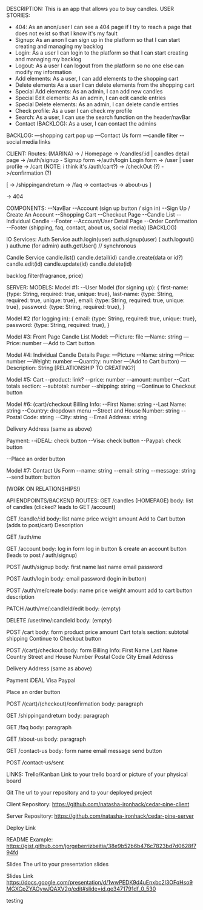DESCRIPTION:
This is an app that allows you to buy candles.
USER STORIES:

- 404: As an anon/user I can see a 404 page if I try to reach a page that does not exist so that I know it's my fault
- Signup: As an anon I can sign up in the platform so that I can start creating and managing my backlog
- Login: As a user I can login to the platform so that I can start creating and managing my backlog
- Logout: As a user I can logout from the platform so no one else can modify my information
- Add elements: As a user, I can add elements to the shopping cart
- Delete elements As a user I can delete elements from the shopping cart
- Special Add elements: As an admin, I can add new candles
- Special Edit elements: As an admin, I can edit candle entries
- Special Delete elements: As an admin, I can delete candle entries
- Check profile: As a user I can check my profile
- Search: As a user, I can use the search function on the header/navBar
- Contact (BACKLOG): As a user, I can contact the admins

BACKLOG:
—shopping cart pop up
—Contact Us form
—candle filter
--social media links

CLIENT:
Routes: (MARINA)
-> / Homepage
-> /candles/:id | candles detail page
-> /auth/signup - Signup form
->/auth/login Login form
-> /user | user profile
-> /cart (NOTE: i think it's /auth/cart?)
-> /checkOut (?)
->/confirmation (?)

[
-> /shippingandreturn
-> /faq
-> contact-us
-> about-us
]

-> 404

COMPONENTS:
--NavBar
--Account (sign up button / sign in)
--Sign Up / Create An Account
--Shopping Cart
--Checkout Page
--Candle List
--Individual Candle
--Footer
--Account/User Detail Page
--Order Confirmation
--Footer (shipping, faq, contact, about us, social media) (BACKLOG)

IO
Services:
Auth Service
auth.login(user)
auth.signup(user)
( auth.logout() )
auth.me (for admin)
auth.getUser() // synchronous

Candle Service
candle.list()
candle.detail(id)
candle.create(data or id?)
candle.edit(id)
candle.update(id)
candle.delete(id)

backlog.filter(fragrance, price)

SERVER:
MODELS:
Model #1:
--User Model (for signing up):
{
first-name: {type: String, required: true, unique: true},
last-name: {type: String, required: true, unique: true},
email: {type: String, required: true, unique: true},
password: {type: String, required: true},
}

Model #2 (for logging in):
{
email: {type: String, required: true, unique: true},
password: {type: String, required: true},
}

Model #3:
Front Page Candle List Model:
—Picture: file
—Name: string
—Price: number
—Add to Cart button

Model #4:
Individual Candle Details Page:
—Picture
--Name: string
—Price: number
—Weight: number
—Quantity: number
—(Add to Cart button)
—Description: String
[RELATIONSHIP TO CREATING?]

Model #5: Cart
--product: link?
--price: number
--amount: number
--Cart totals section:
--subtotal: number
--shipping: string
--Continue to Checkout button

Model #6: (cart)/checkout
Billing Info:
--First Name: string
--Last Name: string
--Country: dropdown menu
--Street and House Number: string
--Postal Code: string
--City: string
--Email Address: string

Delivery Address (same as above)

Payment:
--iDEAL: check button
--Visa: check button
--Paypal: check button

--Place an order button

Model #7: Contact Us Form
--name: string
--email: string
--message: string
--send button: button

(WORK ON RELATIONSHIPS!)

API ENDPOINTS/BACKEND ROUTES:
GET /candles
(HOMEPAGE)
body:
list of candles (clicked? leads to GET /account)

GET /candle/:id
body: list
name
price
weight
amount
Add to Cart button (adds to post/cart)
Description

GET /auth/me

GET /account
body:
log in form
log in button
&
create an account button (leads to post / auth/signup)

POST /auth/signup
body:
first name
last name
email
password

POST /auth/login
body:
email
password
(login in button)

POST /auth/me/create
body:
name
price
weight
amount
add to cart button
description

PATCH /auth/me/:candleId/edit
body: (empty)

DELETE /user/me/:candleId
body: (empty)

POST /cart
body: form
product
price
amount
Cart totals section:
subtotal
shipping
Continue to Checkout button

POST /(cart)/checkout
body: form
Billing Info:
First Name
Last Name
Country
Street and House Number
Postal Code
City
Email Address

Delivery Address (same as above)

Payment
iDEAL
Visa
Paypal

Place an order button

POST /(cart)/(checkout)/confirmation
body: paragraph

GET /shippingandreturn
body: paragraph

GET /faq
body: paragraph

GET /about-us
body: paragraph

GET /contact-us
body: form
name
email
message
send button

POST /contact-us/sent

LINKS:
Trello/Kanban
Link to your trello board or picture of your physical board

Git
The url to your repository and to your deployed project

Client Repository:
https://github.com/natasha-ironhack/cedar-pine-client

Server Repository:
https://github.com/natasha-ironhack/cedar-pine-server

Deploy Link

README Example:
https://gist.github.com/jorgeberrizbeitia/38e9b52b6b476c7823bd7d0628f794fd

Slides
The url to your presentation slides

Slides Link
https://docs.google.com/presentation/d/1wwPEDK9d4uEnxbc2l3OFqHso9MGXCpZYAOywJQAXV2g/edit#slide=id.ge3471791df_0_530

testing
